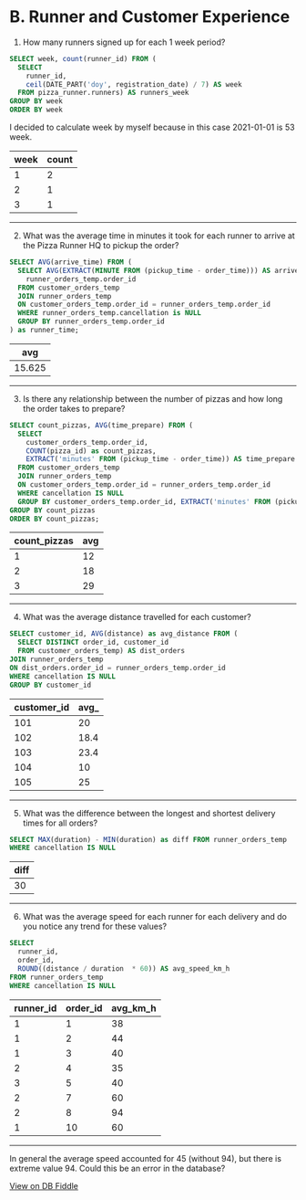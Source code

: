 # B. Runner and Customer Experience

1. How many runners signed up for each 1 week period?
```SQL
SELECT week, count(runner_id) FROM (
  SELECT
	runner_id,
	ceil(DATE_PART('doy', registration_date) / 7) AS week
  FROM pizza_runner.runners) AS runners_week
GROUP BY week
ORDER BY week
```
I decided to calculate week by myself because in this case 2021-01-01 is 53 week.


| week | count |
| ---- | ----- |
| 1    | 2     |
| 2    | 1     |
| 3    | 1     |

---
2. What was the average time in minutes it took for each runner to arrive at the Pizza Runner HQ to pickup the order?
``` SQL
SELECT AVG(arrive_time) FROM (
  SELECT AVG(EXTRACT(MINUTE FROM (pickup_time - order_time))) AS arrive_time,
    runner_orders_temp.order_id
  FROM customer_orders_temp
  JOIN runner_orders_temp
  ON customer_orders_temp.order_id = runner_orders_temp.order_id
  WHERE runner_orders_temp.cancellation is NULL
  GROUP BY runner_orders_temp.order_id
) as runner_time;
```

| avg    |
| ------ |
| 15.625 |

---
3. Is there any relationship between the number of pizzas and how long the order takes to prepare?
```SQL
SELECT count_pizzas, AVG(time_prepare) FROM (
  SELECT
    customer_orders_temp.order_id,
    COUNT(pizza_id) as count_pizzas,
    EXTRACT('minutes' FROM (pickup_time - order_time)) AS time_prepare
  FROM customer_orders_temp
  JOIN runner_orders_temp
  ON customer_orders_temp.order_id = runner_orders_temp.order_id
  WHERE cancellation IS NULL
  GROUP BY customer_orders_temp.order_id, EXTRACT('minutes' FROM (pickup_time - order_time))) AS prep
GROUP BY count_pizzas
ORDER BY count_pizzas;
```
| count_pizzas | avg |
| ------------ | --- |
| 1            | 12  |
| 2            | 18  |
| 3            | 29  |

---
4. What was the average distance travelled for each customer?
``` SQL
SELECT customer_id, AVG(distance) as avg_distance FROM (
  SELECT DISTINCT order_id, customer_id
  FROM customer_orders_temp) AS dist_orders
JOIN runner_orders_temp
ON dist_orders.order_id = runner_orders_temp.order_id
WHERE cancellation IS NULL
GROUP BY customer_id
```

| customer_id | avg_ |
| ----------- | ---- |
| 101         | 20   |
| 102         | 18.4 |
| 103         | 23.4 |
| 104         | 10   |
| 105         | 25   |

---
5. What was the difference between the longest and shortest delivery times for all orders?
``` SQL
SELECT MAX(duration) - MIN(duration) as diff FROM runner_orders_temp
WHERE cancellation IS NULL
```

| diff |
| ---- |
| 30   |

---
6. What was the average speed for each runner for each delivery and do you notice any trend for these values?
``` SQL
SELECT 
  runner_id,
  order_id,
  ROUND((distance / duration  * 60)) AS avg_speed_km_h
FROM runner_orders_temp
WHERE cancellation IS NULL
```
| runner_id | order_id | avg_km_h |
| --------- | -------- | -------- |
| 1         | 1        | 38       |
| 1         | 2        | 44       |
| 1         | 3        | 40       |
| 2         | 4        | 35       |
| 3         | 5        | 40       |
| 2         | 7        | 60       |
| 2         | 8        | 94       |
| 1         | 10       | 60       |

---
In general the average speed accounted for 45 (without 94), but there is extreme value 94. Сould this be an error in the database?

[View on DB Fiddle](https://www.db-fiddle.com/f/7VcQKQwsS3CTkGRFG7vu98/65)

